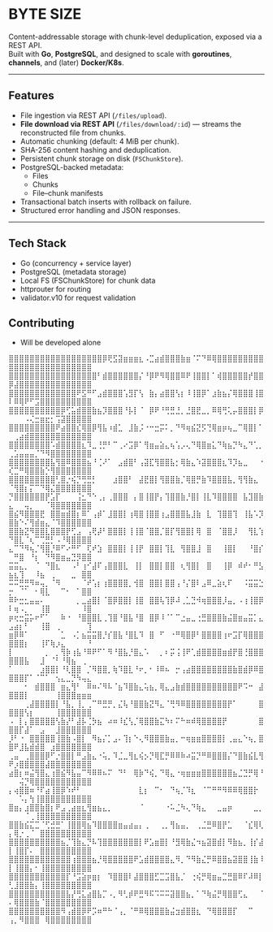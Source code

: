 # BYTE SIZE

Content-addressable storage with chunk-level deduplication, exposed via a REST API.  
Built with **Go**, **PostgreSQL**, and designed to scale with **goroutines**, **channels**, and (later) **Docker/K8s**.

---

## Features
- File ingestion via REST API (`/files/upload`).
- **File download via REST API** (`/files/download/:id`) — streams the reconstructed file from chunks.
- Automatic chunking (default: 4 MiB per chunk).
- SHA-256 content hashing and deduplication.
- Persistent chunk storage on disk (`FSChunkStore`).
- PostgreSQL-backed metadata:
  - Files
  - Chunks
  - File–chunk manifests
- Transactional batch inserts with rollback on failure.
- Structured error handling and JSON responses.

---

## Tech Stack
- Go (concurrency + service layer)
- PostgreSQL (metadata storage)
- Local FS (FSChunkStore) for chunk data 
- httprouter for routing 
- validator.v10 for request validation

## Contributing
- Will be developed alone

⣿⣿⣿⣿⣿⣿⣿⣿⣿⣿⣿⣿⣿⣿⣿⣿⣿⣿⡿⢟⣫⣽⣶⣶⣶⣆⠠⣉⣴⣾⣿⣿⣿⣷⣶⠈⠍⠙⠿⢿⣿⣿⣿⣿⣿⣿⣿⣿⣿⣿⣿⣿⣿⣿⣿⣿⣿⣿⣿⣿⣿⣿⣿⣿⣿
⣿⣿⣿⣿⣿⣿⣿⣿⣿⣿⣿⣿⣿⣿⣿⣿⣿⠃⣾⣿⣿⣿⣿⣿⣿⡌⠘⡿⠟⠻⢿⣿⣿⠿⠟⢸⣿⣿⡇⠁⢾⣿⣿⣿⣿⣿⡞⣿⣿⡿⣼⣿⣿⣿⣿⣿⣿⣿⣿⣿⣿⣿⣿⣿⣿
⣿⣿⣿⣿⣿⣿⣿⣿⣿⣿⣿⣿⣿⠟⣫⠛⠋⣠⣾⣿⣿⣿⢡⣻⡏⢣⠀⣷⡄⣴⣿⣿⢣⡆⠸⢸⣿⡿⠁⣰⣷⣦⡌⢿⣿⣿⣿⢸⣿⠇⠿⢿⠟⠋⣩⣿⣿⣿⣿⣿⣿⣿⣿⣿⣿
⣿⣿⣿⣿⣿⣿⣿⣿⣿⣿⡿⢋⣥⣾⣿⣿⣷⣦⡹⣿⣿⣿⠘⡧⡇⠈⠀⡿⠟⠘⢛⣛⣘⡀⣘⣿⣟⣀⡀⠿⢿⢛⢅⡤⣿⣿⣿⡇⡿⠀⠀⠀⠠⢌⣒⣶⣖⡂⢩⣽⣿⣿⣿⣿⣿
⣿⣿⣿⣿⣿⣿⣿⣿⣿⠟⣴⣿⣿⣎⢿⣿⡿⢻⣧⠰⣾⣁⠀⣸⣷⡨⠐⠒⣒⡭⠅⡀⠙⠻⢶⣮⣝⡫⢙⢿⣶⡶⢦⣀⠉⢿⣿⡇⠁⠀⢀⣴⣾⣿⣿⣿⣿⣿⣿⣿⣿⣿⣿⣿⣿
⣿⣿⣿⣿⣿⣿⣿⣿⠡⣾⣿⣿⣿⣿⣆⠹⣀⢘⡛⠃⠉⢀⠔⣩⡿⠁⢻⣶⣤⣵⣄⢦⢡⡠⢄⠙⢿⣿⣶⣅⠙⢷⣦⡙⠳⣄⠙⢁⡀⢀⣡⣤⣤⣤⡈⠙⠻⣿⣿⣿⣿⣿⣿⣿⣿
⣿⣿⣿⣿⣿⣿⣿⣿⣧⢻⣿⠿⣿⣿⣿⣦⠘⢈⠜⠁⠀⣠⣾⣿⠃⢠⣽⣏⢻⣿⣿⣧⡂⢿⣷⣄⠱⣽⣿⣿⣿⣆⠹⡹⣦⣀⠀⠀⠐⢎⣉⠛⢿⣿⣿⣷⡑⢻⣿⣿⣿⣿⣿⣿⣿
⣿⣿⣿⣿⣿⣿⣿⣿⣿⢃⣿⡐⢮⡙⢛⣛⡃⠀⠀⠀⣰⣿⣿⠃⠀⣼⣟⣿⡇⢻⣿⣿⣷⡈⢿⣿⡛⣷⠹⣿⣿⣿⣧⡀⢻⢻⣷⣄⠀⠈⢻⣿⡆⡍⠉⠙⢿⣌⣿⣿⣿⣿⣿⣿⣿
⡙⣿⣿⣿⣿⣿⣿⡟⣡⡏⠀⠀⠀⢨⣂⠙⠑⢀⡄⢀⣿⣿⣿⠀⡄⣿⢸⣿⡟⡄⢹⣿⣿⣷⡘⣿⡇⢸⣇⠹⣿⣿⣿⣿⠀⣧⣹⣿⣷⣄⠀⠀⢤⡀⠀⠀⠈⢿⣿⣿⣿⣿⣿⣿⣿
⣿⣮⠻⣿⣿⣿⣟⠀⣿⣿⣶⣾⣿⡆⠿⠁⢠⡾⠁⣸⣿⣿⡇⢰⢿⣿⢸⣿⣿⢰⣠⣿⣿⣿⣧⣸⣷⠀⣇⠀⢹⣿⣿⢹⠀⢸⣧⠡⡹⣿⣷⠑⠌⢻⣾⣶⣄⠈⠹⣿⣿⣿⣿⣿⣿
⣿⣿⣷⣝⠻⣿⣿⣇⣿⣿⣿⡟⢋⣠⠀⢠⢟⡼⠃⣿⣿⣿⡇⢸⢸⣿⠈⣿⣿⡈⣿⡏⢻⣿⣿⡇⢿⠀⣿⠀⠈⣿⣿⡸⠀⠀⢻⣇⢱⠙⣿⣇⠈⢆⠉⢉⣛⡃⠠⠘⢿⣿⣿⣿⣿
⣄⠉⠙⠻⢦⡈⢻⣿⡘⠿⠋⠔⠛⠋⠀⢏⠞⣱⠀⣿⣿⣿⡇⢸⢸⡟⠀⣿⣿⡇⢹⣇⠀⢻⣿⣿⣸⠀⣿⠀⠀⢸⣿⡇⠀⠀⠘⣿⡎⠀⠛⣿⠀⠘⡆⠀⠙⠻⣿⣶⣤⣙⡻⣿⣿
⣭⣭⣄⡀⠀⠈⠀⠙⣿⣆⠀⠀⠠⠃⢰⠊⣼⠏⢠⣿⣿⣿⣇⠀⢸⡇⠀⣿⣿⡇⣿⣿⠀⢆⢻⣿⡇⠀⣿⠀⠀⢸⡿⠀⠾⠞⠂⠛⣣⣦⣆⢹⠀⠀⠸⣦⠀⢀⠀⠀⠀⣀⠀⣿⣿
⠭⠭⣛⣛⠻⠶⢤⡀⠈⠻⠀⠀⠀⠀⠈⠞⢡⡆⢰⣿⣿⣿⣿⡀⢺⣿⠀⣿⣿⡇⣿⣿⢠⠘⡌⣿⠇⣠⠿⣀⣵⢆⠏⠀⠀⠨⣭⣭⣑⡒⠀⠈⠁⠀⠂⢿⣇⠀⠀⠉⠂⠀⠁⣿⣿
⠿⠗⣒⣂⣤⣤⠄⠀⠀⠀⠀⠀⠀⡀⣀⣴⣿⡇⠈⣿⡿⣿⣿⡇⢸⣿⠀⣿⣿⢧⢹⡿⠼⢀⣁⣙⠺⢶⣿⣿⣿⡸⣤⡀⠠⢰⢸⣿⡿⠇⢶⠠⡀⠀⠀⢸⣿⠀⠀⠀⠀⠀⠀⠸⣿
⡶⢖⣒⣭⡥⠖⠋⠁⠀⠀⠷⠐⠀⠘⣿⣿⣿⣇⢀⢹⣿⠘⣿⣧⠘⣿⠀⣿⡿⠸⠈⠁⠉⣐⣤⣀⢐⣛⣿⣿⣿⣷⣬⣿⣶⣤⣭⡁⣄⣠⣴⡆⠃⠀⠀⢸⣿⠀⢀⠀⠀⠀⠀⠀⢹
⣶⡿⠿⠁⠀⠀⠀⠀⠀⠀⣁⠀⠠⡁⣦⣭⣭⣿⡘⡎⣿⣧⠘⣿⣇⠹⠀⣿⠀⠋⠀⠐⠛⢿⣿⡿⠃⣿⣿⣿⣿⢰⠖⣩⡏⢿⣿⣿⣿⣿⣿⣿⡆⠀⠀⢸⠏⢷⡰⣄⠀⠀⠀⠀⠘
⡇⠀⠀⠀⠀⠀⠀⡀⠀⡀⢻⡷⢰⣧⠘⠿⠟⠋⠁⠻⠘⣿⣧⡘⣿⣄⠡⠀⠀⡀⠆⡭⢨⢸⠟⢁⣾⣿⣿⣿⣿⣶⣾⡟⣿⢘⣿⣿⣿⣿⣿⣿⣧⠀⠀⣸⠀⠈⠃⠘⢿⣦⠀⢀⠀
⠁⠀⠀⠀⠀⠀⣰⣿⣿⡇⠘⢇⣿⣿⠀⡈⠻⣿⣿⡀⢷⠹⣿⣇⠘⠖⡀⠂⠸⠿⠦⠀⡒⢠⣴⣿⣿⣿⣿⣿⣿⣿⣿⣷⣿⣾⡿⠿⣿⣿⣿⣿⡏⠁⠈⠉⠁⠀⢢⣄⣀⡙⠳⢤⣄
⠀⠀⠀⠂⠀⣾⣿⣿⣿⠀⣶⣄⢻⠃⠀⠿⠶⠌⠻⠧⠈⣦⠹⣿⣷⣄⢥⣦⡀⢿⣄⣠⣷⣾⣿⣿⣿⣿⣿⣿⣿⣿⣿⣿⠟⠩⠒⠀⣼⣿⣿⣿⡇⠀⠀⠀⠀⠀⢸⣿⣿⣿⣶⣶⣶
⠀⠀⠀⢀⣼⣿⣿⣿⣿⡇⠘⣧⡀⢸⡀⢀⠉⠛⣛⡛⡀⣌⢧⠘⣿⣿⣷⣝⠻⣄⠈⢛⠻⠿⣿⣿⣿⣿⣿⣿⣿⣿⡟⠁⠀⠀⠀⠀⣿⣿⣿⣿⢣⡆⠀⠀⠀⠀⢸⣿⣿⣿⣿⣿⣿
⠠⠀⡇⡄⣿⣿⣿⣿⣿⢣⣷⡜⠃⣼⡧⢈⡳⣦⠀⠴⠶⠸⣎⢣⡈⢿⣿⣿⣷⣍⠳⠆⠍⠓⠶⠾⢿⣿⣿⣿⣿⡟⠀⠀⠀⠀⠀⠀⣿⣿⣿⡏⣼⠁⠀⣠⠀⠀⣸⣿⣿⣿⣿⣿⣿
⡸⠃⠐⠀⣿⣿⣿⣿⣿⢸⣿⣷⠠⣿⡇⠀⠻⣦⡌⡁⣠⠄⢹⡆⠑⢄⠻⣿⣿⣿⣷⣤⡀⠒⢶⣶⣶⣿⣿⣿⣿⡇⢀⣤⣄⠑⢦⡀⣿⣿⠟⣸⣧⣾⣾⣿⠀⣰⣿⣿⣿⣿⣿⣿⣿
⢀⣤⠀⢀⣿⣿⣿⡿⠋⡐⣿⣿⡇⠛⣠⣷⣄⠐⢥⡀⠹⣈⣀⢻⣆⢮⡢⡙⢿⣏⡛⠿⠿⠷⠴⣭⡙⠛⠿⣿⣿⣿⡌⠙⣿⣷⣮⣇⢻⠟⡰⣿⣿⣿⣿⣿⣼⣿⣿⣿⣿⣿⣿⣿⣿
⣴⣿⡆⠶⣬⢻⣿⣄⢰⣿⣮⠻⣧⣤⠉⠻⠿⠿⠦⠍⠀⠙⠃⠀⢿⡷⠙⢮⡀⠙⢿⣄⠐⢶⣶⣶⣶⣿⣿⣿⣿⣿⣿⣦⣈⣙⡛⢿⠘⠀⠀⢬⡙⢿⣿⣿⣿⣿⣿⣿⣿⣿⣿⣿⣿
⡄⢴⣿⣿⠶⠘⠏⣴⢸⣿⡿⠱⠞⠃⠀⠀⠀⠀⠀⠀⠀⠀⠀⠀⠀⣇⡆⠀⠉⠂⠀⠙⢦⡈⠹⣆⠀⠈⠉⠛⠛⠻⠿⠿⢿⣿⣿⡗⠀⠀⠀⠡⡄⢳⢸⣿⣿⣿⣿⣿⣿⣿⣿⣿⣿
⣿⣶⡄⣰⣿⣿⣷⣿⡆⠟⣠⢀⣴⣶⣆⢻⣶⣦⣄⡀⠀⠀⠀⠀⠀⠈⠀⠀⠀⠀⠐⠥⣈⠳⢄⠙⢷⣄⠀⠀⣀⣤⡶⠀⠀⠀⠀⣀⡀⠀⠀⠀⠈⢀⢸⣿⣿⣿⣿⣿⣿⣿⣿⣿⣿
⣿⣿⣷⣮⣍⣉⠈⢋⣚⣛⠁⢸⣿⣿⢿⣦⠹⣿⣿⣿⣿⣶⣤⣴⣤⡄⢀⠀⠀⢀⡀⢻⣦⣤⡀⠀⢀⣈⣛⠿⣿⡟⣁⠀⠀⠈⣎⢿⢇⡄⢿⡐⢀⠈⠀⣿⣿⣿⣿⣿⣿⣿⣿⣿⣿
⣿⣿⣿⣿⣿⣿⣿⣿⣿⣿⣦⡈⢹⣷⣄⡙⠧⢹⣿⣿⣿⣿⣿⣿⣿⡇⠟⣡⣶⣿⡇⠘⣻⢿⣷⣌⠲⣦⣽⣿⣾⡇⠻⣷⣦⡀⢸⡎⣼⡇⢸⣿⡏⠄⠀⣿⣿⣿⣿⣿⣿⣿⣿⣿⣿
⣿⣿⣿⣿⣿⣿⣿⣿⣿⣿⣿⣿⢰⣿⣿⣿⣦⡘⢿⣿⣿⣿⣿⣿⠟⣡⣾⣿⣿⣿⣿⣄⠻⡀⠙⠻⣷⣌⡛⠿⣿⣿⣦⣽⣿⣿⢸⣷⠸⡇⢸⣿⣿⡄⠂⢸⣿⣿⣿⣿⣿⣿⣿⣿⣿
⣿⣿⣿⣿⣿⣿⣿⣿⣿⣿⣿⡏⠘⣩⣵⡶⣶⡆⠀⠹⣿⣿⣿⠇⣼⣿⣿⣿⣋⣉⣩⣿⣧⡈⠀⢐⢮⡛⢿⣶⣤⣉⣛⣿⠿⠏⠼⠿⡇⢃⣸⣿⣿⣷⡄⢸⣿⣿⣿⣿⣿⣿⣿⣿⣿
⣿⣿⣿⣿⣿⣿⣿⣿⣿⣿⣿⣧⡜⢛⣅⣴⣿⣧⡉⠠⡀⠻⢃⡾⠟⣛⠻⠯⠩⠭⠭⣽⣿⣿⣦⡀⠁⠙⢷⣬⡛⢿⣿⣿⢋⣄⠀⠀⠈⠄⢿⣿⣿⣿⣷⠈⣿⣿⣿⣿⣿⣿⣿⣿⣿
⣿⣿⣿⣿⣿⣿⣿⣿⣿⣿⠻⢠⣾⣿⡿⠟⡩⠶⠛⠓⠈⢠⡀⠈⠛⠿⢿⣿⣿⣿⣷⣬⣲⣾⣿⣿⣆⠀⠙⢿⣿⣿⣿⡏⠀⠀⠉⠀⠀⢠⡀⠻⣿⣿⣿⠀⢿⣿⣿⣿⣿⣿⣿⣿⣿